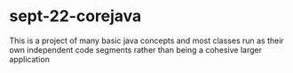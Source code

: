 # sept-22-corejava
This is a project of many basic java concepts and most classes run as their own independent code segments rather than being a cohesive larger application
